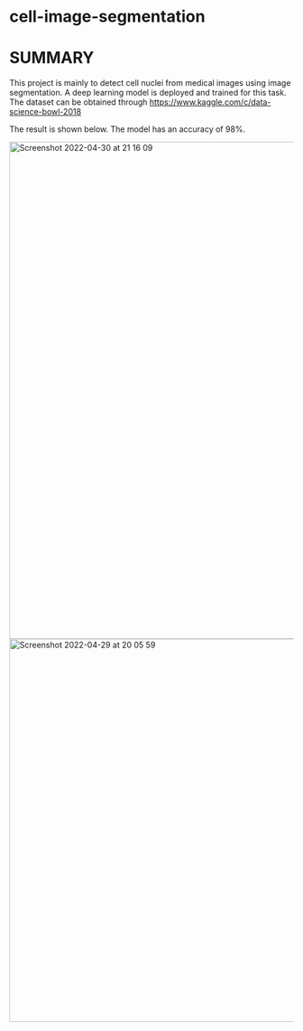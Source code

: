 # cell-image-segmentation

# SUMMARY

This project is mainly to detect cell nuclei from medical images using image segmentation. A deep learning model is deployed and trained for this task. The dataset can be obtained through https://www.kaggle.com/c/data-science-bowl-2018

The result is shown below. The model has an accuracy of 98%.

<img width="881" alt="Screenshot 2022-04-30 at 21 16 09" src="https://user-images.githubusercontent.com/58509210/166107149-6b4565e7-6c95-41f6-ac11-07e0a9afefd3.png">

<img width="679" alt="Screenshot 2022-04-29 at 20 05 59" src="https://user-images.githubusercontent.com/58509210/165941169-2a75ff9c-c904-43a1-8eba-8f085084701a.png">

